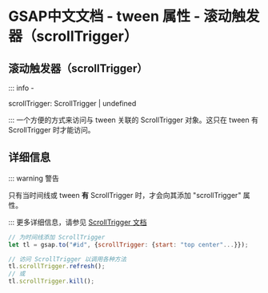 # GSAP中文文档 - tween 属性 - 滚动触发器（scrollTrigger）

## 滚动触发器（scrollTrigger）

::: info -

scrollTrigger: <Badge type="tip">ScrollTrigger</Badge> | <Badge type="tip">undefined</Badge>

:::
一个方便的方式来访问与 tween 关联的 ScrollTrigger 对象。这只在 tween 有 ScrollTrigger 时才能访问。

## 详细信息

::: warning 警告

只有当时间线或 tween **有** ScrollTrigger 时，才会向其添加 "scrollTrigger" 属性。

:::
更多详细信息，请参见 [ScrollTrigger 文档](#)

```javascript
// 为时间线添加 ScrollTrigger
let tl = gsap.to("#id", {scrollTrigger: {start: "top center"...}});

// 访问 ScrollTrigger 以调用各种方法
tl.scrollTrigger.refresh();
// 或
tl.scrollTrigger.kill();
```
